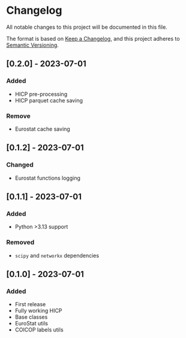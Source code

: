 # Changelog

All notable changes to this project will be documented in this file.

The format is based on [Keep a Changelog](https://keepachangelog.com/en/1.0.0/),
and this project adheres to [Semantic Versioning](https://semver.org/spec/v2.0.0.html).

## [0.2.0] - 2023-07-01
### Added
- HICP pre-processing
- HICP parquet cache saving

### Remove
- Eurostat cache saving


## [0.1.2] - 2023-07-01
### Changed
- Eurostat functions logging

## [0.1.1] - 2023-07-01
### Added
- Python >3.13 support

### Removed
- `scipy` and `networkx` dependencies

## [0.1.0] - 2023-07-01
### Added
- First release
- Fully working HICP
- Base classes
- EuroStat utils
- COICOP labels utils
